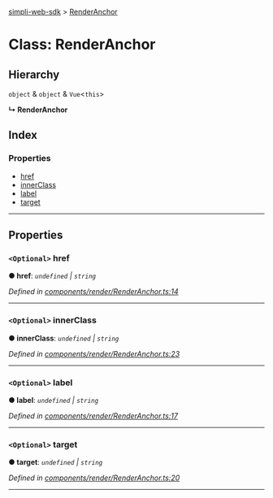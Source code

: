 [simpli-web-sdk](../README.md) > [RenderAnchor](../classes/renderanchor.md)

# Class: RenderAnchor

## Hierarchy

 `object` & `object` & `Vue`<`this`>

**↳ RenderAnchor**

## Index

### Properties

* [href](renderanchor.md#href)
* [innerClass](renderanchor.md#innerclass)
* [label](renderanchor.md#label)
* [target](renderanchor.md#target)

---

## Properties

<a id="href"></a>

### `<Optional>` href

**● href**: *`undefined` \| `string`*

*Defined in [components/render/RenderAnchor.ts:14](https://github.com/simplitech/simpli-web-sdk/blob/2a29ffa/src/components/render/RenderAnchor.ts#L14)*

___
<a id="innerclass"></a>

### `<Optional>` innerClass

**● innerClass**: *`undefined` \| `string`*

*Defined in [components/render/RenderAnchor.ts:23](https://github.com/simplitech/simpli-web-sdk/blob/2a29ffa/src/components/render/RenderAnchor.ts#L23)*

___
<a id="label"></a>

### `<Optional>` label

**● label**: *`undefined` \| `string`*

*Defined in [components/render/RenderAnchor.ts:17](https://github.com/simplitech/simpli-web-sdk/blob/2a29ffa/src/components/render/RenderAnchor.ts#L17)*

___
<a id="target"></a>

### `<Optional>` target

**● target**: *`undefined` \| `string`*

*Defined in [components/render/RenderAnchor.ts:20](https://github.com/simplitech/simpli-web-sdk/blob/2a29ffa/src/components/render/RenderAnchor.ts#L20)*

___

